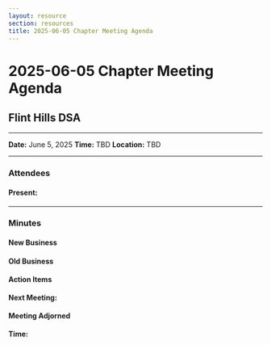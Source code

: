 ```yaml
---
layout: resource
section: resources
title: 2025-06-05 Chapter Meeting Agenda
---
```


# 2025-06-05 Chapter Meeting Agenda

## Flint Hills DSA

***

**Date:** June 5, 2025
**Time:** TBD
**Location:** TBD

***

### Attendees

#### Present:



***

### Minutes

#### New Business




#### Old Business


 
#### Action Items



**Next Meeting:** 

#### Meeting Adjorned

**Time:** 
      




